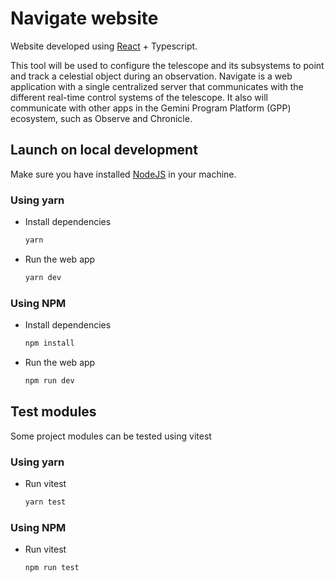 # Navigate website
Website developed using [React](https://reactjs.org/) + Typescript.

This tool will be used to configure the telescope and its subsystems to point and track a celestial object during an observation. Navigate is a web application with a single centralized server that communicates with the different real-time control systems of the telescope. It also will communicate with other apps in the Gemini Program Platform (GPP) ecosystem, such as Observe and Chronicle.

## Launch on local development
Make sure you have installed [NodeJS](https://nodejs.org/en/) in your machine.

### Using yarn
- Install dependencies
  ```bash
  yarn
  ```

- Run the web app
  ```bash
  yarn dev
  ```

### Using NPM
- Install dependencies
  ```bash
  npm install
  ```

- Run the web app
  ```bash
  npm run dev
  ```

## Test modules
Some project modules can be tested using vitest

### Using yarn
- Run vitest
  ```bash
  yarn test
  ```

### Using NPM
- Run vitest
  ```bash
  npm run test
  ```